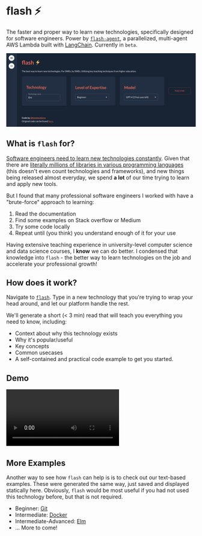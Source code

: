 # flash ⚡️
The faster and proper way to learn new technologies, specifically designed for software engineers. Power by [`flash-agent`](https://github.com/xoo-creative/flash-agent/tree/main), a parallelized, multi-agent AWS Lambda built with [LangChain](https://github.com/langchain-ai/langchain). Currently in `beta`.

![Flash Homepage](./static/flash_homepage.png "Flash Homepage")

## What is `flash` for?

[Software engineers need to learn new technologies constantly](https://www.reddit.com/r/AskEngineers/comments/t8qo2v/do_you_constantly_have_to_learn_new_stuff_as_a/). Given that there are [literally millions of libraries in various programming languages](https://www.codingem.com/what-is-a-library/) (this doesn't even count technologies and frameworks), and new things being released almost everyday, we spend **a lot** of our time trying to learn and apply new tools.

But I found that many professional software engineers I worked with have a "brute-force" approach to learning:

1. Read the documentation
2. Find some examples on Stack overflow or Medium
3. Try some code locally 
4. Repeat until (you think) you understand enough of it for your use

<!-- Not only is this an inefficient way of learning, it also does not work for engineers newer to the field, since this approach **relies** on parsing dense, technical documentation and "filling in the gaps" yourself. How could I learn a python package this way if I don't even know how to `pip install`? -->

Having extensive teaching experience in university-level computer science and data science courses, I **know** we can do better. I condensed that knowledge into `flash` - the better way to learn technologies on the job and accelerate your professional growth!

## How does it work?

Navigate to [`flash`](https://tommysteryy-flash-b4977b4fbac5.herokuapp.com/). Type in a new technology that you're trying to wrap your head around, and let our platform handle the rest. 

We'll generate a short (< 3 min) read that will teach you everything you need to know, including:

- Context about why this technology exists
- Why it's popular/useful
- Key concepts
- Common usecases
- A self-contained and practical code example to get you started.
  
## Demo

<video controls>
<source src="./static/flash-demo.mov" type="video/mp4">
</video>

## More Examples

Another way to see how `flash` can help is is to check out our text-based examples. These were generated the same way, just saved and displayed statically here. Obviously, `flash` would be most useful if you had not used this technology before, but that is not required.

- Beginner: [Git](./flash/text-examples/git/)
- Intermediate: [Docker](./flash/text-examples/docker/)
- Intermediate-Advanced: [Elm](./flash/text-examples/elm/)
- ... More to come!